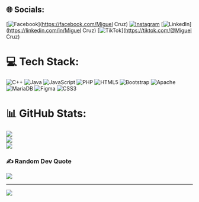 
## 🌐 Socials:
[![Facebook](https://img.shields.io/badge/Facebook-%231877F2.svg?logo=Facebook&logoColor=white)](https://facebook.com/Miguel Cruz) [![Instagram](https://img.shields.io/badge/Instagram-%23E4405F.svg?logo=Instagram&logoColor=white)](https://instagram.com/mi_ale_07) [![LinkedIn](https://img.shields.io/badge/LinkedIn-%230077B5.svg?logo=linkedin&logoColor=white)](https://linkedin.com/in/Miguel Cruz) [![TikTok](https://img.shields.io/badge/TikTok-%23000000.svg?logo=TikTok&logoColor=white)](https://tiktok.com/@Miguel Cruz) 

# 💻 Tech Stack:
![C++](https://img.shields.io/badge/c++-%2300599C.svg?style=for-the-badge&logo=c%2B%2B&logoColor=white) ![Java](https://img.shields.io/badge/java-%23ED8B00.svg?style=for-the-badge&logo=java&logoColor=white) ![JavaScript](https://img.shields.io/badge/javascript-%23323330.svg?style=for-the-badge&logo=javascript&logoColor=%23F7DF1E) ![PHP](https://img.shields.io/badge/php-%23777BB4.svg?style=for-the-badge&logo=php&logoColor=white) ![HTML5](https://img.shields.io/badge/html5-%23E34F26.svg?style=for-the-badge&logo=html5&logoColor=white) ![Bootstrap](https://img.shields.io/badge/bootstrap-%23563D7C.svg?style=for-the-badge&logo=bootstrap&logoColor=white) ![Apache](https://img.shields.io/badge/apache-%23D42029.svg?style=for-the-badge&logo=apache&logoColor=white) ![MariaDB](https://img.shields.io/badge/MariaDB-003545?style=for-the-badge&logo=mariadb&logoColor=white) 	![Figma](https://img.shields.io/badge/figma-%23F24E1E.svg?style=for-the-badge&logo=figma&logoColor=white) ![CSS3](https://img.shields.io/badge/css3-%231572B6.svg?style=for-the-badge&logo=css3&logoColor=white)
# 📊 GitHub Stats:
![](https://github-readme-stats.vercel.app/api?username=MikeCz01&theme=dark&hide_border=false&include_all_commits=true&count_private=true)<br/>
![](https://github-readme-streak-stats.herokuapp.com/?user=MikeCz01&theme=dark&hide_border=false)<br/>
![](https://github-readme-stats.vercel.app/api/top-langs/?username=MikeCz01&theme=dark&hide_border=false&include_all_commits=true&count_private=true&layout=compact)

### ✍️ Random Dev Quote
![](https://quotes-github-readme.vercel.app/api?type=horizontal&theme=radical)

---
[![](https://visitcount.itsvg.in/api?id=MikeCz01&icon=0&color=0)](https://visitcount.itsvg.in)

<!-- Proudly created with GPRM ( https://gprm.itsvg.in ) -->
